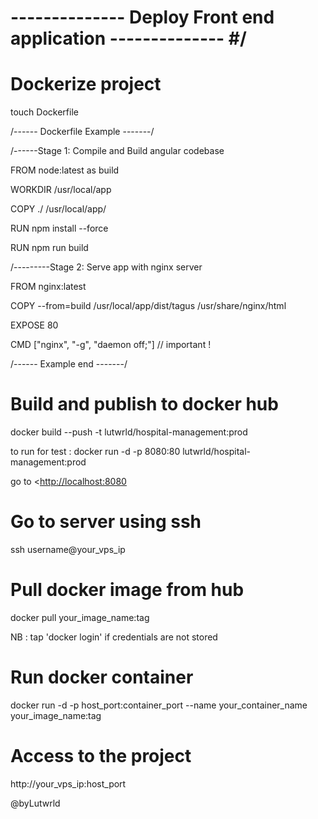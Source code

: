 
# -------------- Deploy Front end application -------------- #/

# Dockerize project

touch Dockerfile

/------ Dockerfile Example -------/

/------Stage 1: Compile and Build angular codebase

FROM node:latest as build

WORKDIR /usr/local/app

COPY ./ /usr/local/app/

RUN npm install --force

RUN npm run build

/---------Stage 2: Serve app with nginx server

FROM nginx:latest

COPY --from=build /usr/local/app/dist/tagus /usr/share/nginx/html

EXPOSE 80

CMD ["nginx", "-g", "daemon off;"] // important !

/------ Example end -------/

# Build and publish to docker hub

docker build --push -t lutwrld/hospital-management:prod

to run for test : docker run -d -p 8080:80 lutwrld/hospital-management:prod

go to <<http://localhost:8080>

# Go to server using ssh

ssh username@your_vps_ip

# Pull docker image from hub

docker pull your_image_name:tag

NB : tap 'docker login'  if credentials are not stored

# Run docker container

docker run -d -p host_port:container_port --name your_container_name your_image_name:tag

# Access to the project

http://your_vps_ip:host_port

@byLutwrld
